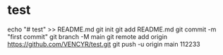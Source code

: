 # test
echo "# test" >> README.md
git init
git add README.md
git commit -m "first commit"
git branch -M main
git remote add origin https://github.com/VENCYR/test.git
git push -u origin main
112233
